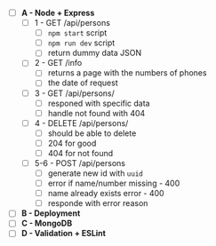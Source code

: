 - [ ] **A - Node + Express**
  - [ ] 1 - GET /api/persons
    - [ ] `npm start` script
    - [ ] `npm run dev` script
    - [ ] return dummy data JSON
  - [ ] 2 - GET /info
    - [ ] returns a page with the numbers of phones
    - [ ] the date of request
  - [ ] 3 - GET /api/persons/<id>
    - [ ] responed with specific data
    - [ ] handle not found with 404
  - [ ] 4 - DELETE /api/persons/<id>
    - [ ] should be able to delete
    - [ ] 204 for good
    - [ ] 404 for not found
  - [ ] 5-6 - POST /api/persons
    - [ ] generate new id with `uuid`
    - [ ] error if name/number missing - 400
    - [ ] name already exists error - 400
    - [ ] responde with error reason
- [ ] **B - Deployment**
- [ ] **C - MongoDB**
- [ ] **D - Validation + ESLint**
